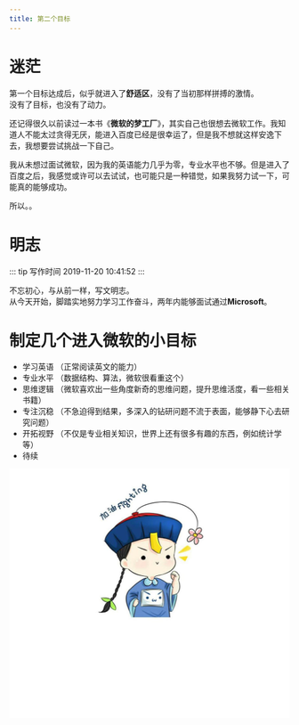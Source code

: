 ```yaml
---
title: 第二个目标
---
```


# 迷茫
第一个目标达成后，似乎就进入了**舒适区**，没有了当初那样拼搏的激情。  
没有了目标，也没有了动力。  

还记得很久以前读过一本书《**微软的梦工厂**》，其实自己也很想去微软工作。我知道人不能太过贪得无厌，能进入百度已经是很幸运了，但是我不想就这样安逸下去，我想要尝试挑战一下自己。

我从未想过面试微软，因为我的英语能力几乎为零，专业水平也不够。但是进入了百度之后，我感觉或许可以去试试，也可能只是一种错觉，如果我努力试一下，可能真的能够成功。

所以。。

# 明志
::: tip 写作时间
2019-11-20 10:41:52
:::

不忘初心，与从前一样，写文明志。  
从今天开始，脚踏实地努力学习工作奋斗，两年内能够面试通过**Microsoft**。

# 制定几个进入微软的小目标
* 学习英语 （正常阅读英文的能力）
* 专业水平 （数据结构、算法，微软很看重这个）
* 思维逻辑 （微软喜欢出一些角度新奇的思维问题，提升思维活度，看一些相关书籍）
* 专注沉稳 （不急迫得到结果，多深入的钻研问题不流于表面，能够静下心去研究问题）
* 开拓视野 （不仅是专业相关知识，世界上还有很多有趣的东西，例如统计学等）
* 待续

![image](https://github.com/yuhongjing/img-folder/raw/master/img/%5BGIRAP3@T9%7DVCXDPO9Y522F.png)  